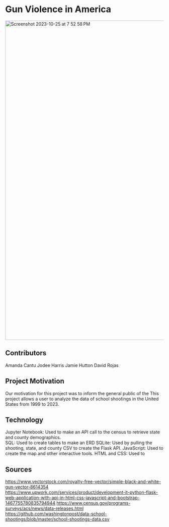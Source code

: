 # Gun Violence in America
<img width="1011" alt="Screenshot 2023-10-25 at 7 52 58 PM" src="https://github.com/arc71080/group_project_3/assets/137009177/c10d38ff-4848-4028-ad57-f570dd4a85c7">

## Contributors
Amanda Cantu
Jodee Harris
Jamie Hutton
David Rojas

## Project Motivation
Our motivation for this project was to inform the general public of the This project allows a user to analyze the data of school shootings in the United States from 1999 to 2023.

## Technology
Jupyter Notebook: Used to make an API call to the census to retrieve state and county demographics.<br/>
SQL: Used to create tables to make an ERD
SQLite: Used by pulling the shooting, state, and county CSV to create the Flask API.
JavaScript: Used to create the map and other interactive tools.
HTML and CSS: Used to

## Sources 

https://www.vectorstock.com/royalty-free-vector/simple-black-and-white-gun-vector-8614354
https://www.upwork.com/services/product/development-it-python-flask-web-application-with-api-in-html-css-javascript-and-bootstrap-1467755780835794944
https://www.census.gov/programs-surveys/acs/news/data-releases.html
https://github.com/washingtonpost/data-school-shootings/blob/master/school-shootings-data.csv




